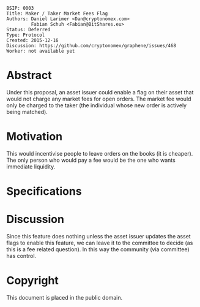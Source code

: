     BSIP: 0003
    Title: Maker / Taker Market Fees Flag
    Authors: Daniel Larimer <Dan@cryptonomex.com>
             Fabian Schuh <Fabian@BitShares.eu>
    Status: Deferred
    Type: Protocol
    Created: 2015-12-16
    Discussion: https://github.com/cryptonomex/graphene/issues/468
    Worker: not available yet

# Abstract

Under this proposal, an asset issuer could enable a flag on their asset that
would not charge any market fees for open orders. The market fee would only be
charged to the taker (the individual whose new order is actively being matched).

# Motivation

This would incentivise people to leave orders on the books (it is cheaper). The
only person who would pay a fee would be the one who wants immediate liquidity.

# Specifications

# Discussion

Since this feature does nothing unless the asset issuer updates the asset flags
to enable this feature, we can leave it to the committee to decide (as this is a
fee related question). In this way the community (via committee) has control.

# Copyright

This document is placed in the public domain.
